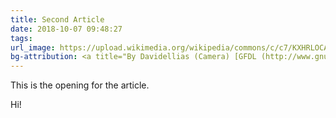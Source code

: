 ```yaml
---
title: Second Article
date: 2018-10-07 09:48:27
tags:
url_image: https://upload.wikimedia.org/wikipedia/commons/c/c7/KXHRLOCAL1.jpg
bg-attribution: <a title="By Davidellias (Camera) [GFDL (http://www.gnu.org/copyleft/fdl.html) or CC BY-SA 3.0 (https://creativecommons.org/licenses/by-sa/3.0)], via Wikimedia Commons" href="https://commons.wikimedia.org/wiki/File:KXHRLOCAL1.jpg">
---
```

This is the opening for the article.
<!-- more -->
Hi!
